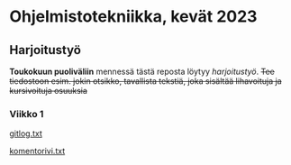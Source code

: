# Ohjelmistotekniikka, kevät 2023

## Harjoitustyö

**Toukokuun puoliväliin** mennessä tästä reposta löytyy *harjoitustyö*. ~~Tee tiedostoon esim. jokin otsikko, tavallista tekstiä, joka sisältää lihavoituja ja kursivoituja osuuksia~~

### Viikko 1

[gitlog.txt](https://github.com/stalola/ot-harjoitustyo/blob/main/laskarit/viikko1/gitlog.txt)

[komentorivi.txt](https://github.com/stalola/ot-harjoitustyo/blob/main/laskarit/viikko1/komentorivi.txt)
